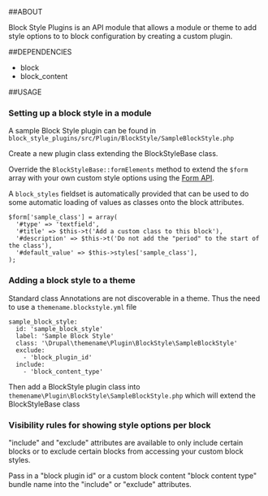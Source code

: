 ##ABOUT

Block Style Plugins is an API module that allows a module or theme to add style
options to to block configuration by creating a custom plugin. 

##DEPENDENCIES

- block
- block_content

##USAGE

### Setting up a block style in a module

A sample Block Style plugin can be found in 
`block_style_plugins/src/Plugin/BlockStyle/SampleBlockStyle.php`

Create a new plugin class extending the BlockStyleBase class.

Override the `BlockStyleBase::formElements` method to extend the `$form` array with
your own custom style options using the 
[Form API](https://api.drupal.org/api/drupal/elements).

A `block_styles` fieldset is automatically provided that can be used to do some
automatic loading of values as classes onto the block attributes.

```
$form['sample_class'] = array(
  '#type' => 'textfield',
  '#title' => $this->t('Add a custom class to this block'),
  '#description' => $this->t('Do not add the "period" to the start of the class'),
  '#default_value' => $this->styles['sample_class'],
);
```

### Adding a block style to a theme

Standard class Annotations are not discoverable in a theme. Thus the need to use
a `themename.blockstyle.yml` file

```
sample_block_style:
  id: 'sample_block_style'
  label: 'Sample Block Style'
  class: '\Drupal\themename\Plugin\BlockStyle\SampleBlockStyle'
  exclude:
    - 'block_plugin_id'
  include:
    - 'block_content_type'
```

Then add a BlockStyle plugin class into 
`themename\Plugin\BlockStyle\SampleBlockStyle.php` which will extend the 
BlockStyleBase class

### Visibility rules for showing style options per block

"include" and "exclude" attributes are available to only include certain blocks 
or to exclude certain blocks from accessing your custom block styles. 

Pass in a "block plugin id" or a custom block content "block content type"
bundle name into the "include" or "exclude" attributes.



